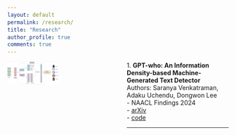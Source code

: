 ```yaml
---
layout: default
permalink: /research/
title: "Research"
author_profile: true
comments: true
---
```


<!DOCTYPE html>
<html lang="en">
<head>
<meta charset="UTF-8">
<meta name="viewport" content="width=device-width, initial-scale=1.0">
<title>Publications</title>
</head>
<body>

<div style="display: flex;">

<!-- Image on Left Half with adjusted width -->
<div style="flex: 1; margin-right: 20px;">
    <img src="/images/pipeline_gptwho.png" alt="Image Description" style="width: 50%;">
</div>

<!-- Publications List with increased left margin -->
<div style="flex: 1; margin-left: 20px;">
    1. <strong>GPT-who: An Information Density-based Machine-Generated Text Detector</strong><br>
       Authors: Saranya Venkatraman, Adaku Uchendu, Dongwon Lee<br>
       - NAACL Findings 2024<br>
       - <a href="https://arxiv.org/pdf/2310.06202.pdf">arXiv</a><br>
       - <a href="https://github.com/saranya-venkatraman/gpt-who">code</a><br>
    <hr>
</div>

</div>

</body>
</html>

